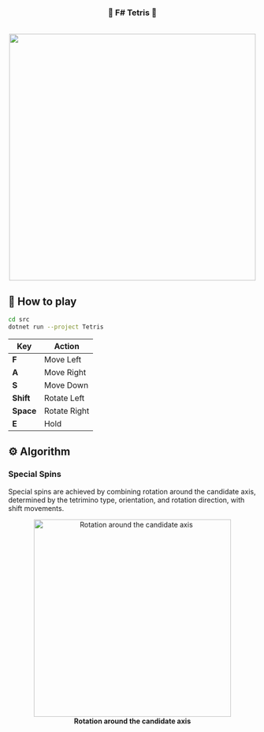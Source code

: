 <div align="center"> 
  <h3>🧩 F# Tetris 🧩</h3>
  <br>
  <img height=500 src="https://github.com/RyushiAok/Tetris/assets/55625375/c1bde67b-885d-4967-b69b-736600743bac" />
</div>

## 🎈 How to play

```sh
cd src
dotnet run --project Tetris
```

| Key | Action |
| -- | -- |
| **F** | Move Left |
| **A** | Move Right |
| **S** | Move Down |
| **Shift** | Rotate Left |
| **Space** | Rotate Right |
| **E** | Hold |

## ⚙️ Algorithm
### Special Spins
Special spins are achieved by combining rotation around the candidate axis, determined by the tetrimino type, orientation, and rotation direction, with shift movements.

<div align="center"> 
  <img width=400 alt="Rotation around the candidate axis" src="https://github.com/RyushiAok/Tetris/assets/55625375/ce6e522a-b5fc-48af-9baf-4c6e3355a9cf" />
  <div><strong>Rotation around the candidate axis</strong></div>
</div>

